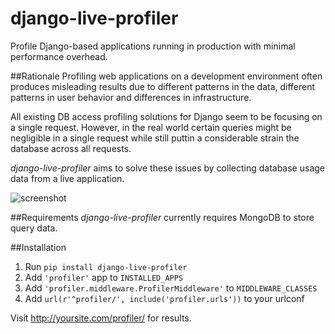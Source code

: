 django-live-profiler
====================

Profile Django-based applications running in production with minimal performance overhead.

##Rationale
Profiling web applications on a development environment often produces misleading results due to different patterns in the data, different patterns in user behavior and differences in infrastructure. 

All existing DB access profiling solutions for Django seem to be focusing on a single request. However, in the real world certain queries might be negligible in a single request while still puttin a considerable strain the database across all requests.

*django-live-profiler* aims to solve these issues by collecting database usage data from a live application.

![screenshot](https://github.com/InviteBox/django-live-profiler/raw/master/doc/screenshot1.png)

##Requirements
*django-live-profiler* currently requires MongoDB to store query data. 

##Installation
1. Run `pip install django-live-profiler`
2. Add `'profiler'` app to `INSTALLED_APPS` 
3. Add `'profiler.middleware.ProfilerMiddleware'` to `MIDDLEWARE_CLASSES`
4. Add `url(r'^profiler/', include('profiler.urls'))` to your urlconf


Visit http://yoursite.com/profiler/ for results.
